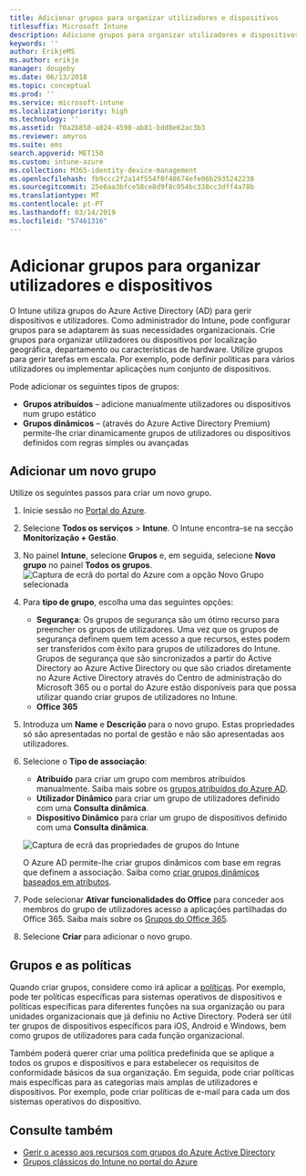 ```yaml
---
title: Adicionar grupos para organizar utilizadores e dispositivos
titlesuffix: Microsoft Intune
description: Adicione grupos para organizar utilizadores e dispositivos por geografia, departamento ou hardware específico.
keywords: ''
author: ErikjeMS
ms.author: erikje
manager: dougeby
ms.date: 06/13/2018
ms.topic: conceptual
ms.prod: ''
ms.service: microsoft-intune
ms.localizationpriority: high
ms.technology: ''
ms.assetid: f0a2b858-a824-4598-ab81-bdd8e62ac3b3
ms.reviewer: amyros
ms.suite: ems
search.appverid: MET150
ms.custom: intune-azure
ms.collection: M365-identity-device-management
ms.openlocfilehash: fb9ccc2f2a14f554f0f48674efe06b2935242238
ms.sourcegitcommit: 25e6aa3bfce58ce8d9f8c054bc338cc3dff4a78b
ms.translationtype: MT
ms.contentlocale: pt-PT
ms.lasthandoff: 03/14/2019
ms.locfileid: "57461316"
---
```

# <a name="add-groups-to-organize-users-and-devices"></a>Adicionar grupos para organizar utilizadores e dispositivos
O Intune utiliza grupos do Azure Active Directory (AD) para gerir dispositivos e utilizadores. Como administrador do Intune, pode configurar grupos para se adaptarem às suas necessidades organizacionais. Crie grupos para organizar utilizadores ou dispositivos por localização geográfica, departamento ou características de hardware. Utilize grupos para gerir tarefas em escala. Por exemplo, pode definir políticas para vários utilizadores ou implementar aplicações num conjunto de dispositivos.

Pode adicionar os seguintes tipos de grupos:
- **Grupos atribuídos** – adicione manualmente utilizadores ou dispositivos num grupo estático
- **Grupos dinâmicos** – (através do Azure Active Directory Premium) permite-lhe criar dinamicamente grupos de utilizadores ou dispositivos definidos com regras simples ou avançadas

## <a name="add-a-new-group"></a>Adicionar um novo grupo

Utilize os seguintes passos para criar um novo grupo.
1. Inicie sessão no [Portal do Azure](https://portal.azure.com).
2. Selecione **Todos os serviços** > **Intune**. O Intune encontra-se na secção **Monitorização + Gestão**.
3. No painel **Intune**, selecione **Grupos** e, em seguida, selecione **Novo grupo** no painel **Todos os grupos**.
   ![Captura de ecrã do portal do Azure com a opção Novo Grupo selecionada](./media/groups-add-new.png)
4. Para **tipo de grupo**, escolha uma das seguintes opções:
    - **Segurança**: Os grupos de segurança são um ótimo recurso para preencher os grupos de utilizadores. Uma vez que os grupos de segurança definem quem tem acesso a que recursos, estes podem ser transferidos com êxito para grupos de utilizadores do Intune. Grupos de segurança que são sincronizados a partir do Active Directory ao Azure Active Directory ou que são criados diretamente no Azure Active Directory através do Centro de administração do Microsoft 365 ou o portal do Azure estão disponíveis para que possa utilizar quando criar grupos de utilizadores no Intune.
    - **Office 365**

5. Introduza um **Name** e **Descrição** para o novo grupo. Estas propriedades só são apresentadas no portal de gestão e não são apresentadas aos utilizadores.

6. Selecione o **Tipo de associação**:
   - **Atribuído** para criar um grupo com membros atribuídos manualmente. Saiba mais sobre os [grupos atribuídos do Azure AD](https://docs.microsoft.com/azure/active-directory/active-directory-groups-create-azure-portal).
   - **Utilizador Dinâmico** para criar um grupo de utilizadores definido com uma **Consulta dinâmica**.
   - **Dispositivo Dinâmico** para criar um grupo de dispositivos definido com uma **Consulta dinâmica**.

   ![Captura de ecrã das propriedades de grupos do Intune](./media/groups-add-properties.png)

   O Azure AD permite-lhe criar grupos dinâmicos com base em regras que definem a associação. Saiba como [criar grupos dinâmicos baseados em atributos](https://docs.microsoft.com/azure/active-directory/active-directory-groups-dynamic-membership-azure-portal).

7. Pode selecionar **Ativar funcionalidades do Office** para conceder aos membros do grupo de utilizadores acesso a aplicações partilhadas do Office 365. Saiba mais sobre os [Grupos do Office 365](https://support.office.com/article/Learn-about-Office-365-groups-b565caa1-5c40-40ef-9915-60fdb2d97fa2).
8. Selecione **Criar** para adicionar o novo grupo.

## <a name="groups-and-policies"></a>Grupos e as políticas

Quando criar grupos, considere como irá aplicar a [políticas](device-compliance-get-started.md). Por exemplo, pode ter políticas específicas para sistemas operativos de dispositivos e políticas específicas para diferentes funções na sua organização ou para unidades organizacionais que já definiu no Active Directory. Poderá ser útil ter grupos de dispositivos específicos para iOS, Android e Windows, bem como grupos de utilizadores para cada função organizacional.

Também poderá querer criar uma política predefinida que se aplique a todos os grupos e dispositivos e para estabelecer os requisitos de conformidade básicos da sua organização. Em seguida, pode criar políticas mais específicas para as categorias mais amplas de utilizadores e dispositivos. Por exemplo, pode criar políticas de e-mail para cada um dos sistemas operativos do dispositivo.



## <a name="see-also"></a>Consulte também
- [Gerir o acesso aos recursos com grupos do Azure Active Directory](https://docs.microsoft.com/azure/active-directory/active-directory-manage-groups)
- [Grupos clássicos do Intune no portal do Azure](groups-get-started.md)
